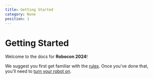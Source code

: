 ```yaml
---
title: Getting Started
category: None
position: 1
---
```

# Getting Started

Welcome to the docs for **Robocon 2024**!

We suggest you first get familiar with the [rules](/rules.md). Once you've done that, you'll need to [turn your robot on](/turning-everything-on.html).


